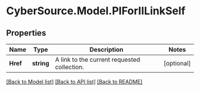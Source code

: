 # CyberSource.Model.PIForIILinkSelf
## Properties

Name | Type | Description | Notes
------------ | ------------- | ------------- | -------------
**Href** | **string** | A link to the current requested collection. | [optional] 

[[Back to Model list]](../README.md#documentation-for-models) [[Back to API list]](../README.md#documentation-for-api-endpoints) [[Back to README]](../README.md)

